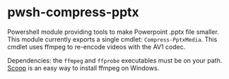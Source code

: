 # pwsh-compress-pptx

Powershell module providing tools to make Powerpoint .pptx file smaller. This
module currently exports a single cmdlet: `Compress-PptxMedia`. This cmdlet
uses ffmpeg to re-encode videos with the AV1 codec.

Dependencies: the `ffmpeg` and `ffprobe` executables must be on your path.
[Scoop](https://scoop.sh/) is an easy way to install ffmpeg on Windows.
